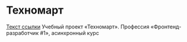 # Техномарт

[Текст ссылки](https://kalashnikovsb.github.io/technomart/ "Ссылка на проект")
Учебный проект «Техномарт». Профессия «Фронтенд-разработчик #1», асинхронный курс
